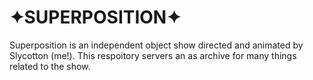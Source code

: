 # ✦SUPERPOSITION✦
Superposition is an independent object show directed and animated by Slycotton (me!). This respoitory servers an as archive for many things related to the show.
